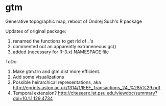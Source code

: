 gtm
===

Generative topographic map, reboot of Ondrej Such's R package

Updates of original package: 
1) renamed the functions to get rid of _'s
2) commented out an apparently extraneneous gc()
3) added (necessary for R-3.x) NAMESPACE file

ToDo:
1) Make gtm.trn and gtm.dist more efficient. 
2) Add some visualizations
3) Possible heirarchical representations, aka
   http://eprints.aston.ac.uk/1314/1/IEEE_Transactions_24_%285%29.pdf
4) Temporal extension? 
   http://citeseerx.ist.psu.edu/viewdoc/summary?doi=10.1.1.129.4734